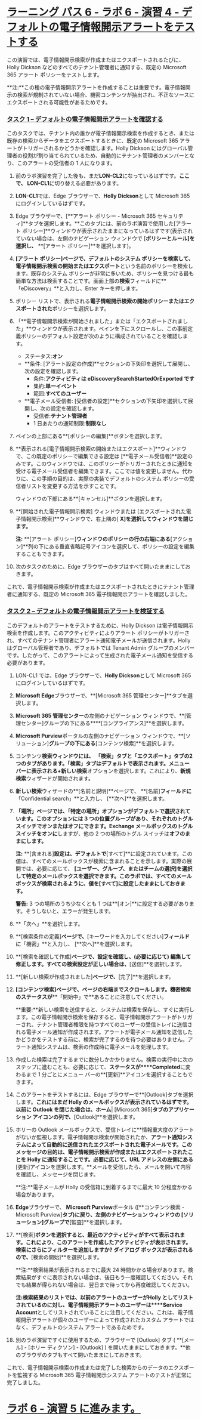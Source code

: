 # [ラーニング パス 6 - ラボ 6 - 演習 4 - デフォルトの電子情報開示アラートをテストする](https://github.com/MicrosoftLearning/MS-102T00-Microsoft-365-Administrator-Essentials/blob/master/Instructions/Labs/LAB_AK_06_Lab6_Ex4_eDiscovery_Alert.md#learning-path-6---lab-6---exercise-4---test-the-default-ediscovery-alert)

この演習では、電子情報開示検索が作成またはエクスポートされるたびに、Holly Dickson などのすべてのテナント管理者に通知する、既定の Microsoft 365 アラート ポリシーをテストします。

**注:**この種の電子情報開示アラートを作成することは重要です。電子情報開示の検索が規制されていない場合、機密コンテンツが抽出され、不正なソースにエクスポートされる可能性があるためです。

### [タスク 1 – デフォルトの電子情報開示アラートを確認する](https://github.com/MicrosoftLearning/MS-102T00-Microsoft-365-Administrator-Essentials/blob/master/Instructions/Labs/LAB_AK_06_Lab6_Ex4_eDiscovery_Alert.md#task-1--review-the-default-ediscovery-alert)

このタスクでは、テナント内の誰かが電子情報開示検索を作成するとき、または既存の検索からデータをエクスポートするときに、既定の Microsoft 365 アラートがトリガーされるかどうかを確認します。Holly Dickson にはグローバル管理者の役割が割り当てられているため、自動的にテナント管理者のメンバーとなり、このアラートの受信者の 1 人になります。

1. 前のラボ演習を完了した後も、まだ**LON-CL2**になっているはずです。**ここで、 LON-CL1**に切り替える必要があります。

2. **LON-CL1**では、Edge ブラウザーで、**Holly Dickson**として Microsoft 365 にログインしているはずです。

3. Edge ブラウザーで、[**アラート ポリシー - Microsoft 365 セキュリティ]**タブを選択します。**このタブには、前のラボ演習で使用した[アラート ポリシー]**ウィンドウが表示されたままになっているはずです(表示されていない場合は、左側のナビゲーション ウィンドウで [**ポリシーとルール]を選択し、** **[アラート ポリシー]**を選択します)。

4. **[アラート ポリシー]**ページで、デフォルトのシステム ポリシーを検索して**、電子情報開示検索の開始またはエクスポート**という名前のポリシーを検索します。既存のシステム ポリシーが非常に多いため、ポリシーを見つける最も簡単な方法は検索することです。画面上部の**検索**フィールドに**「eDiscovery」**と入力し、Enter キーを押します。

5. ポリシー リストで、表示される**電子情報開示検索の開始ポリシーまたはエクスポートされた**ポリシーを選択します。

6. 「**電子情報開示検索が開始されました」または「エクスポートされました」**ウィンドウが表示されます。ペインを下にスクロールし、この事前定義ポリシーのデフォルト設定が次のように構成されていることを確認します。

   - ステータス:**オン**
   - **条件: [アラート設定の作成]**セクションの下矢印を選択して展開し、次の設定を確認します。
     - 条件:**アクティビティは eDiscoverySearchStartedOrExported です**
     - 集約:**単一イベント**
     - 範囲:**すべてのユーザー**
   - **電子メール受信者: [受信者の設定]**セクションの下矢印を選択して展開し、次の設定を確認します。
     - 受信者:**テナント管理者**
     - 1 日あたりの通知制限:**制限なし**

7. ペインの上部にある**[ポリシーの編集]**ボタンを選択します。

8. **表示される[電子情報開示検索の開始またはエクスポート]**ウィンドウで、この既定のポリシーで編集できる設定は [**電子メール受信者]**設定のみです。このウィンドウでは、このポリシーがトリガーされたときに通知を受ける電子メール受信者を編集できます。ここでは値を変更しません。代わりに、この手順の目的は、実際の実装でデフォルトのシステム ポリシーの受信者リストを変更する方法を示すことです。

   ウィンドウの下部にある**[キャンセル]**ボタンを選択します。

9. **[開始された電子情報開示検索] ウィンドウまたは [エクスポートされた電子情報開示検索]**ウィンドウで、右上隅の[ **X]を選択してウィンドウを閉じます。**

   **注:** **[アラート ポリシー]**ウィンドウのポリシーの行の右端にある**[アクション]**列の下にある垂直省略記号アイコンを選択して、ポリシーの設定を編集することもできます。

10. 次のタスクのために、Edge ブラウザーのタブはすべて開いたままにしておきます。

これで、電子情報開示検索が作成またはエクスポートされたときにテナント管理者に通知する、既定の Microsoft 365 電子情報開示アラートを確認しました。

### [タスク 2 – デフォルトの電子情報開示アラートを検証する](https://github.com/MicrosoftLearning/MS-102T00-Microsoft-365-Administrator-Essentials/blob/master/Instructions/Labs/LAB_AK_06_Lab6_Ex4_eDiscovery_Alert.md#task-2--validate-the-default-ediscovery-alert)

このデフォルトのアラートをテストするために、Holly Dickson は電子情報開示検索を作成します。このアクティビティによりアラート ポリシーがトリガーされ、すべてのテナント管理者にアラート通知電子メールが送信されます。Holly はグローバル管理者であり、デフォルトでは Tenant Admin グループのメンバーです。したがって、このアラートによって生成された電子メール通知を受信する必要があります。

1. LON-CL1 では、Edge ブラウザーで、**Holly Dickson**として Microsoft 365 にログインしているはずです。

2. **Microsoft Edge**ブラウザーで、**[Microsoft 365 管理センター]**タブを選択します。

3. **Microsoft 365 管理センター**の左側のナビゲーション ウィンドウで、**[管理センター]グループの下にある****[コンプライアンス]**を選択します。

4. **Microsoft Purview**ポータルの左側のナビゲーション ウィンドウで、**[ソリューション]**グループの下にある**[コンテンツ検索]**を選択します。

5. コンテンツ**検索ウィンドウには、** **「検索」**タブと**「エクスポート」**タブの2 つのタブがあります。「検索**」**タブはデフォルトで表示されます。メニュー バーに表示される**+新しい検索**オプションを選択します。これにより、**新規検索**ウィザードが開始されます。

6. **新しい検索**ウィザードの**[名前と説明]**ページで、 **[名前]**フィールドに**「Confidential search」**と入力し、 [**次へ]**を選択します。

7. **「場所」**ページでは、**「特定の場所」**オプションがデフォルトで選択されています。このオプションには 3 つの位置グループがあり、それぞれのトグル スイッチでオンまたはオフにできます。**Exchange メールボックス**のトグル スイッチ**をオンに**しますが、他の 2 つの場所のトグル スイッチは**オフのままにします。**

   **注:** **[含まれる]**設定は、デフォルトで**[すべて]**に設定されています。この値は、すべてのメールボックスが検索に含まれることを示します。実際の展開では、必要に応じて、 **[ユーザー、グループ、またはチームの選択]**を選択して特定のメールボックスを選択できます。このラボでは、すべてのメールボックスが検索されるように、値を**[すべて]に設定したままにしておきます。**

   **警告:** 3 つの場所のうち少なくとも 1 つは**[オン]**に設定する必要があります。そうしないと、エラーが発生します。

8. **「次へ」**を選択します。

9. **[検索条件の定義]**ページで、**[キーワードを入力してください]**フィールドに**「機密」**と入力し、 [**次へ]**を選択します。

10. **[検索を確認して作成]**ページで、設定を確認し、(必要に応じて) 編集して修正します。すべての検索設定が正しい場合は、**[送信]**を選択します。

11. **[新しい検索が作成されました]**ページで、**[完了]**を選択します。

12. **[コンテンツ検索]**ページで、ページの右端までスクロールします。**機密検索**の**ステータスが****「開始中」で**あることに注意してください。

    **重要:**新しい検索を送信すると、システムは検索を保存し、すぐに実行します。この電子情報開示検索を保存すると、電子情報開示アラートがトリガーされ、テナント管理者権限を持つすべてのユーザーの受信トレイに送信される電子メール通知が作成されます。アラートが電子メール通知を送信したかどうかをテストする前に、検索が完了するのを待つ必要はありません。アラート通知システムは、検索の作成時に電子メールを処理します。

13. 作成した検索は完了するまでに数分しかかかりません。検索の実行中に次のステップに進むことも、必要に応じて、**ステータスが****Completed**に変わるまで 1 分ごとにメニュー バーの**[更新]**アイコンを選択することもできます。

14. このアラートをテストするには、Edge ブラウザーで**[Outlook]タブを選択します。**これにはまだ Holly のメールボックスが表示されているはずです。以前に Outlook を閉じた場合は、ホーム**| [Microsoft 365]**タブのアプリケーション アイコンの列で、**[Outlook]**を選択します。

15. ホリーの Outlook メールボックスで、受信トレイに**情報重大度のアラートがないか監視します。電子情報開示検索が開始されたか、**アラート通知システムによって自動的に送信されたエクスポートされた電子メールです。このメッセージの目的は、電子情報開示検索が作成またはエクスポートされたことを Holly に通知することです。必要に応じて、URL アドレスの左側にある**[更新]アイコンを選択します。**メールを受信したら、メールを開いて内容を確認し、メッセージを閉じます。

    **注:**電子メールが Holly の受信箱に到着するまでに最大 10 分程度かかる場合があります。

16. **Edge**ブラウザーで、 **Microsoft Purview**ポータル ([**コンテンツ検索 - Microsoft Purview]**タブ)に戻り、左側のナビゲーション ウィンドウの [**ソリューション]グループで****[監査]**を選択します。

17. **[検索]**ボタンを選択すると、最近のアクティビティがすべて表示されます。これにより、このアラートを作成したアクティビティが表示されます。**検索にさらにフィルターを追加します**か? ダイアログ ボックスが表示されるので、**[検索の開始]**を選択します。

    **注:**検索結果が表示されるまでに最大 24 時間かかる場合があります。検索結果がすぐに表示されない場合は、後日もう一度確認してください。それでも結果が得られない場合は、翌日まで待ってから再度確認してください。

    **注:**検索結果のリストでは、以前のアラートの**ユーザーがHolly としてリストされているのに対し、電子情報開示アラートのユーザーは****Service Account**としてリストされていることに注目してください。これは、電子情報開示アラートが個々のユーザーによって作成されたカスタム アラートではなく、デフォルトのシステム アラートであるためです。

18. 別のラボ演習ですぐに使用するため、ブラウザーで [Outlook] タブ ( **[メール] - [ホリー ディクソン] - [Outlook] ) を開いたままにしておきます。**他のブラウザのタブもすべて開いたままにしておきます。

これで、電子情報開示検索の作成または完了した検索からのデータのエクスポートを監視する Microsoft 365 電子情報開示システム アラートのテストが正常に完了しました。

# [ラボ 6 - 演習 5 に進みます。](https://github.com/MicrosoftLearning/MS-102T00-Microsoft-365-Administrator-Essentials/blob/master/Instructions/Labs/LAB_AK_06_Lab6_Ex4_eDiscovery_Alert.md#proceed-to-lab-6---exercise-5)
